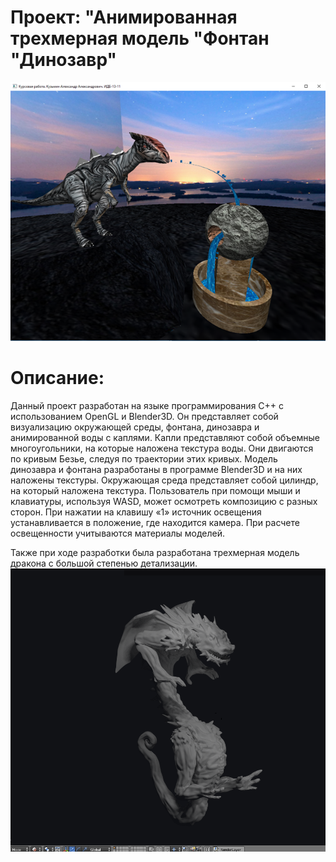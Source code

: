 # Проект: "Анимированная трехмерная модель "Фонтан "Динозавр"
![Скриншот](screen.png)

# Описание: 
Данный проект разработан на языке программирования C++ с использованием OpenGL и Blender3D. Он представляет собой визуализацию окружающей среды, фонтана, динозавра и анимированной воды с каплями.
Капли представляют собой объемные многоугольники, на которые наложена текстура воды. Они двигаются по кривым Безье, следуя по траектории этих кривых. Модель динозавра и фонтана разработаны в программе Blender3D и на них наложены текстуры. Окружающая среда представляет собой цилиндр, на который наложена текстура.
Пользователь при помощи мыши и клавиатуры, используя WASD, может осмотреть композицию с разных сторон. При нажатии на клавишу «1» источник освещения устанавливается в положение, где находится камера. При расчете освещенности учитываются материалы моделей.

Также при ходе разработки была разработана трехмерная модель дракона с большой степенью детализации.
![Скриншот](drago.png)
